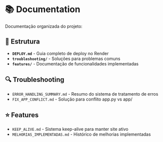 # 📚 Documentation

Documentação organizada do projeto:

## 📁 Estrutura

- **`DEPLOY.md`** - Guia completo de deploy no Render
- **`troubleshooting/`** - Soluções para problemas comuns
- **`features/`** - Documentação de funcionalidades implementadas

## 🔍 Troubleshooting

- `ERROR_HANDLING_SUMMARY.md` - Resumo do sistema de tratamento de erros
- `FIX_APP_CONFLICT.md` - Solução para conflito app.py vs app/

## ⭐ Features

- `KEEP_ALIVE.md` - Sistema keep-alive para manter site ativo
- `MELHORIAS_IMPLEMENTADAS.md` - Histórico de melhorias implementadas
